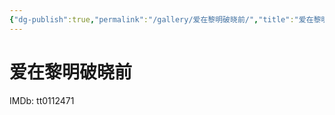```yaml
---
{"dg-publish":true,"permalink":"/gallery/爱在黎明破晓前/","title":"爱在黎明破晓前","created":"2025-06-25T14:18:45.646+08:00"}
---
```



# 爱在黎明破晓前

IMDb: tt0112471
